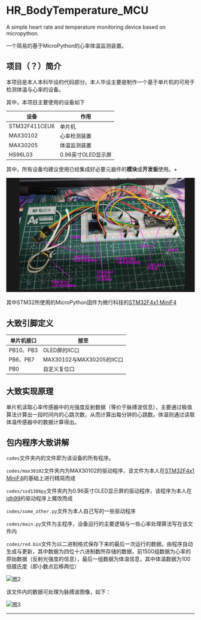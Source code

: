 # HR_BodyTemperature_MCU
A simple heart rate and temperature monitoring device based on micropython.

一个简易的基于MicroPython的心率体温监测装置。

## 项目（？）简介
本项目是本人本科毕设的代码部分。本人毕设主要是制作一个基于单片机的可用于检测体温与心率的设备。

其中，本项目主要使用的设备如下

|设备|作用|
|---|---|
|STM32F411CEU6|单片机|
|MAX30102|心率检测装置|
|MAX30205|体温监测装置|
|HS96L03|0.96英寸OLED显示屏|

其中，所有设备均建议使用已经集成好必要元器件的**模块**或**开发板**使用。+

![图1](./imgs/img1.png)

其中STM32所使用的MicroPython固件为微行科技的[STM32F4x1 MiniF4](https://github.com/WeActStudio/WeActStudio.MiniSTM32F4x1)

## 大致引脚定义
|单片机接口|接至|
|---|---|
|PB10、PB3|OLED屏的IIC口|
|PB6、PB7|MAX30102与MAX30205的IIC口|
|PB0|自定义复位口|

## 大致实现原理
单片机读取心率传感器中的光强度反射数据（等价于脉搏波信息），主要通过极值算法计算出一段时间内的心跳次数，从而计算出每分钟的心跳数。体温则通过读取体温传感器中的数据计算得出。

## 包内程序大致讲解
```codes```文件夹内的文件即为该设备的所有程序。

```codes/max30102```文件夹内为MAX30102的驱动程序，该文件为本人在[STM32F4x1 MiniF4](https://github.com/kandizzy/esp32-micropython/blob/master/PPG/ppg/MAX30105.py)的基础上进行精简而成

```codes/ssd1306py```文件夹内为0.96英寸OLED显示屏的驱动程序，该程序为本人在[jdh99](https://blog.csdn.net/jdh99)的驱动程序上魔改而成

```codes/some_other.py```文件为本人自己写的一些驱动程序

```codes/main.py```文件为主程序，设备运行的主要逻辑与一些心率处理算法写在该文件内

```codes/red.bin```文件为以二进制格式保存下来的最后一次运行的数据。由程序自动生成与更新，其中数据为四位十六进制数所存储的数据，前1500组数据为心率的原始数据（反射光强度的信息），最后一组数据为体温信息，其中体温数据为100倍摄氏度（即小数点后移两位）

![图2](./imgs/img2.png)

该文件内的数据可处理为脉搏波图像，如下：

![图3](./imgs/img3.png)

***

